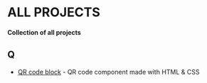 # ALL PROJECTS
#### Collection of all projects 

## Q <a id="q"></a>
- <a href="https://github.com/Razvi20/QrCodeWebsite">QR code block<a/> - QR code component made with HTML & CSS
